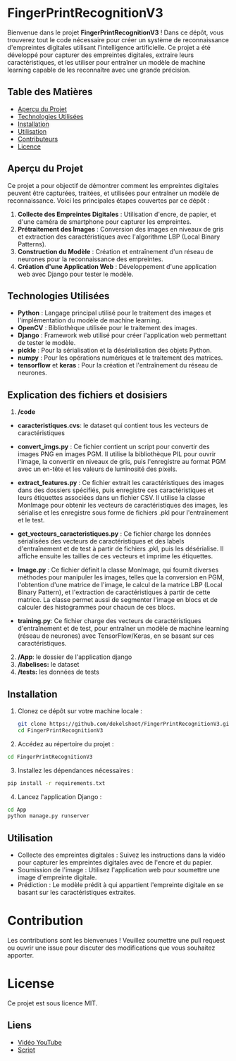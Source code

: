 # FingerPrintRecognitionV3

Bienvenue dans le projet **FingerPrintRecognitionV3** ! Dans ce dépôt, vous trouverez tout le code nécessaire pour créer un système de reconnaissance d'empreintes digitales utilisant l'intelligence artificielle. Ce projet a été développé pour capturer des empreintes digitales, extraire leurs caractéristiques, et les utiliser pour entraîner un modèle de machine learning capable de les reconnaître avec une grande précision.

## Table des Matières

- [Aperçu du Projet](#aperçu-du-projet)
- [Technologies Utilisées](#technologies-utilisées)
- [Installation](#installation)
- [Utilisation](#utilisation)
- [Contributeurs](#contributeurs)
- [Licence](#licence)

## Aperçu du Projet

Ce projet a pour objectif de démontrer comment les empreintes digitales peuvent être capturées, traitées, et utilisées pour entraîner un modèle de reconnaissance. Voici les principales étapes couvertes par ce dépôt :

1. **Collecte des Empreintes Digitales** : Utilisation d'encre, de papier, et d'une caméra de smartphone pour capturer les empreintes.
2. **Prétraitement des Images** : Conversion des images en niveaux de gris et extraction des caractéristiques avec l'algorithme LBP (Local Binary Patterns).
3. **Construction du Modèle** : Création et entraînement d'un réseau de neurones pour la reconnaissance des empreintes.
4. **Création d'une Application Web** : Développement d'une application web avec Django pour tester le modèle.

## Technologies Utilisées

- **Python** : Langage principal utilisé pour le traitement des images et l'implémentation du modèle de machine learning.
- **OpenCV** : Bibliothèque utilisée pour le traitement des images.
- **Django** : Framework web utilisé pour créer l'application web permettant de tester le modèle.
- **pickle** : Pour la sérialisation et la désérialisation des objets Python.
- **numpy** : Pour les opérations numériques et le traitement des matrices.
- **tensorflow** et **keras** : Pour la création et l'entraînement du réseau de neurones.


## Explication des fichiers et dosisiers

1.  **/code**

- **caracteristiques.cvs**: le dataset qui contient tous les vecteurs de caractéristiques
- **convert_imgs.py** : Ce fichier contient un script pour convertir des images PNG en images PGM. Il utilise la bibliothèque PIL pour ouvrir l'image, la convertir en niveaux de gris, puis l'enregistre au format PGM avec un en-tête et les valeurs de luminosité des pixels.

- **extract_features.py** : Ce fichier extrait les caractéristiques des images dans des dossiers spécifiés, puis enregistre ces caractéristiques et leurs étiquettes associées dans un fichier CSV. Il utilise la classe MonImage pour obtenir les vecteurs de caractéristiques des images, les sérialise et les enregistre sous forme de fichiers .pkl pour l'entraînement et le test.

- **get_vecteurs_caracteristiques.py** : Ce fichier charge les données sérialisées des vecteurs de caractéristiques et des labels d'entraînement et de test à partir de fichiers .pkl, puis les désérialise. Il affiche ensuite les tailles de ces vecteurs et imprime les étiquettes.

- **Image.py** : Ce fichier définit la classe MonImage, qui fournit diverses méthodes pour manipuler les images, telles que la conversion en PGM, l'obtention d'une matrice de l'image, le calcul de la matrice LBP (Local Binary Pattern), et l'extraction de caractéristiques à partir de cette matrice. La classe permet aussi de segmenter l'image en blocs et de calculer des histogrammes pour chacun de ces blocs.

- **training.py**: Ce fichier charge des vecteurs de caractéristiques d'entraînement et de test, pour entraîner un modèle de machine learning (réseau de neurones) avec TensorFlow/Keras, en se basant sur ces caractéristiques.


2. **/App**:
 le dossier de l'application django
3. **/labelises:** le dataset
4. **/tests:** les données de tests

## Installation

1. Clonez ce dépôt sur votre machine locale :

   ```bash
   git clone https://github.com/dekelshoot/FingerPrintRecognitionV3.git
   cd FingerPrintRecognitionV3 

2. Accédez au répertoire du projet :

```bash
cd FingerPrintRecognitionV3
```

3. Installez les dépendances nécessaires :
```bash
pip install -r requirements.txt
```

4. Lancez l'application Django :
```bash
cd App
python manage.py runserver
```

## Utilisation
- Collecte des empreintes digitales : Suivez les instructions dans la vidéo pour capturer les empreintes digitales avec de l'encre et du papier.
- Soumission de l'image : Utilisez l'application web pour soumettre une image d'empreinte digitale.
- Prédiction : Le modèle prédit à qui appartient l'empreinte digitale en se basant sur les caractéristiques extraites.

# Contribution
Les contributions sont les bienvenues ! Veuillez soumettre une pull request ou ouvrir une issue pour discuter des modifications que vous souhaitez apporter.

# License
Ce projet est sous licence MIT. 

## Liens
- [Vidéo YouTube ](https://youtu.be/yh2qBzH6K1o?si=09ZsR93DQgtjPtgU)
- [Script](https://docs.google.com/document/d/10Zzer97zm06T_scWQ0ZhP3zzZBzthV_Obgqc4yXCuRU/edit?usp=sharing)
